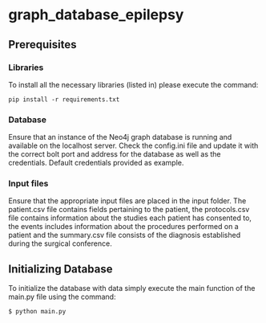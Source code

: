 # graph_database_epilepsy

## Prerequisites

### Libraries

To install all the necessary libraries (listed in) please execute the command:

``
pip install -r requirements.txt
``

### Database

Ensure that an instance of the Neo4j graph database is running and available on the localhost server.
Check the config.ini file and update it with the correct bolt port and address
for the database as well as the credentials. Default credentials provided as example.

### Input files

Ensure that the appropriate input files are placed in the input folder.
The patient.csv file contains fields pertaining to the patient, the protocols.csv file contains information
about the studies each patient has consented to, the events includes information about the procedures performed
on a patient and the summary.csv file consists of the diagnosis established during the surgical conference.

## Initializing Database

To initialize the database with data simply execute the main function of the main.py file using the command:

``
$ python main.py
``
